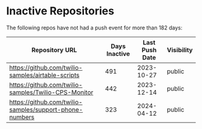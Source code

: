 # Inactive Repositories

The following repos have not had a push event for more than 182 days:

| Repository URL | Days Inactive | Last Push Date | Visibility |
| --- | --- | --- | --- |
| https://github.com/twilio-samples/airtable-scripts | 491 | 2023-10-27 | public |
| https://github.com/twilio-samples/Twilio-CPS-Monitor | 442 | 2023-12-14 | public |
| https://github.com/twilio-samples/support-phone-numbers | 323 | 2024-04-12 | public |
